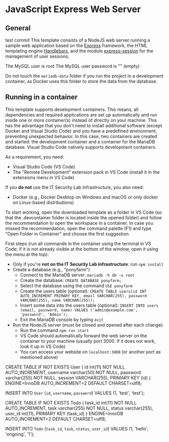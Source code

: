 # JavaScript Express Web Server

## General
test commit
This template consists of a NodeJS web server running a sample web application based on the [Express](https://expressjs.com/) framework, the HTML templating engine [Handlebars](https://handlebarsjs.com/), and the module [express-session](https://expressjs.com/en/resources/middleware/session.html) for the management of user sessions.

The MySQL user is root
The MySQL user password is "" (empty)

Do not touch the `mariadb-data` folder if you run the project in a development container, as Docker uses this folder to store the data from the database.


## Running in a container

This template supports development containers.
This means, all dependencies and required applications are set up automatically and run inside one or more container(s) instead of directly on your machine.
This has the advantage that you don't need to install additional software (except Docker and Visual Studio Code) and you have a predefined environment, preventing unexpected behavior.
In this case, two containers are created and started: the development container and a container for the MariaDB database.
Visual Studio Code natively supports development containers.

As a requirement, you need:

- Visual Studio Code (VS Code)
- The "Remote Development" extension pack in VS Code (install it in the extensions menu in VS Code)

If you **do not** use the IT Security Lab Infrastructure, you also need:
- Docker (e.g., Docker Desktop on Windows and macOS or only docker on Linux-based distributions)

To start working, open the downloaded template as a folder in VS Code (so that the .devcontainer folder is located inside the opened folder) and follow the recommendation to open the workspace in a container.
In case you missed the recommendation, open the command palette (F1) and type "Open Folder in Container" and choose the first suggestion.

First steps (run all commands in the container using the terminal in VS Code; if it is not already visible at the bottom of the window, open it using the menu at the top):

- Only if you're **not on the IT Security Lab infrastructure**: run `npm install`
- Create a database (e.g., "ponyfarm")
  - Connect to the MariaDB server: `mariadb -h db -u root`
  - Create the database: `CREATE DATABASE ponyfarm;`
  - Select the database using the command `USE ponyfarm`
  - Create the users table (optional): `CREATE TABLE users(id INT AUTO_INCREMENT PRIMARY KEY, email VARCHAR(255), password VARCHAR(255), name VARCHAR(255));`
  - Insert some data into the users table (optional): `INSERT INTO users (email, password, name) VALUES ('admin@example.com', 'password', 'Admin');`
  - Exit the MariaDB console by typing `exit`
- Run the NodeJS server (must be closed and opened after each change):
  - Run the command `npm run start`
  - VS Code should automatically forward the web server on the container to your machine (usually port 3000. If it does not work, look it up in VS Code)
  - You can access your website on `localhost:3000` (or another port as mentioned above)


CREATE TABLE IF NOT EXISTS User (
  id int(11) NOT NULL AUTO_INCREMENT,
  username varchar(50) NOT NULL,
  password varchar(255) NOT NULL,
  session VARCHAR(255),
  PRIMARY KEY (id)
) ENGINE=InnoDB AUTO_INCREMENT=2 DEFAULT CHARSET=utf8;

INSERT INTO `User` (`id`, `username`, `password`) VALUES (1, 'test', 'test');


CREATE TABLE IF NOT EXISTS Todo (
  task_id int(11) NOT NULL AUTO_INCREMENT,
  task varchar(255) NOT NULL,
  status varchar(255),
  user_id int(11),
  PRIMARY KEY (task_id)
) ENGINE=InnoDB AUTO_INCREMENT=2 DEFAULT CHARSET=utf8;

INSERT INTO `Todo` (`task_id`, `task`, `status`, `user_id`) VALUES (1, 'hello', 'ongoing', '1');
